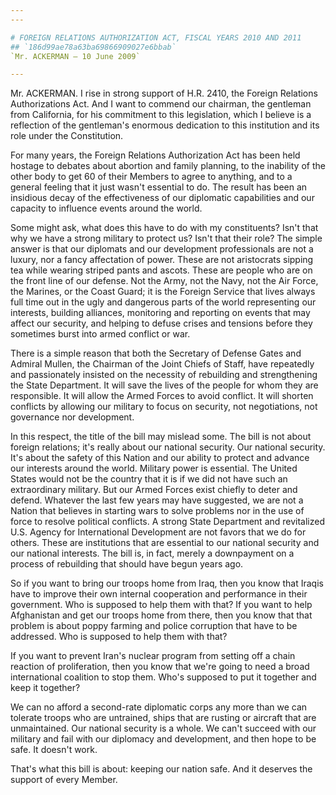 ```yaml
---
---

# FOREIGN RELATIONS AUTHORIZATION ACT, FISCAL YEARS 2010 AND 2011
## `186d99ae78a63ba69866909027e6bbab`
`Mr. ACKERMAN — 10 June 2009`

---
```



Mr. ACKERMAN. I rise in strong support of H.R. 2410, the Foreign 
Relations Authorizations Act. And I want to commend our chairman, the 
gentleman from California, for his commitment to this legislation, 
which I believe is a reflection of the gentleman's enormous dedication 
to this institution and its role under the Constitution.

For many years, the Foreign Relations Authorization Act has been held 
hostage to debates about abortion and family planning, to the inability 
of the other body to get 60 of their Members to agree to anything, and 
to a general feeling that it just wasn't essential to do. The result 
has been an insidious decay of the effectiveness of our diplomatic 
capabilities and our capacity to influence events around the world.

Some might ask, what does this have to do with my constituents? Isn't 
that why we have a strong military to protect us? Isn't that their 
role? The simple answer is that our diplomats and our development 
professionals are not a luxury, nor a fancy affectation of power. These 
are not aristocrats sipping tea while wearing striped pants and ascots. 
These are people who are on the front line of our defense. Not the 
Army, not the Navy, not the Air Force, the Marines, or the Coast Guard; 
it is the Foreign Service that lives always full time out in the ugly 
and dangerous parts of the world representing our interests, building 
alliances, monitoring and reporting on events that may affect our 
security, and helping to defuse crises and tensions before they 
sometimes burst into armed conflict or war.



There is a simple reason that both the Secretary of Defense Gates and 
Admiral Mullen, the Chairman of the Joint Chiefs of Staff, have 
repeatedly and passionately insisted on the necessity of rebuilding and 
strengthening the State Department. It will save the lives of the 
people for whom they are responsible. It will allow the Armed Forces to 
avoid conflict. It will shorten conflicts by allowing our military to 
focus on security, not negotiations, not governance nor development.

In this respect, the title of the bill may mislead some. The bill is 
not about foreign relations; it's really about our national security. 
Our national security. It's about the safety of this Nation and our 
ability to protect and advance our interests around the world. Military 
power is essential. The United States would not be the country that it 
is if we did not have such an extraordinary military. But our Armed 
Forces exist chiefly to deter and defend. Whatever the last few years 
may have suggested, we are not a Nation that believes in starting wars 
to solve problems nor in the use of force to resolve political 
conflicts. A strong State Department and revitalized U.S. Agency for 
International Development are not favors that we do for others. These 
are institutions that are essential to our national security and our 
national interests. The bill is, in fact, merely a downpayment on a 
process of rebuilding that should have begun years ago.

So if you want to bring our troops home from Iraq, then you know that 
Iraqis have to improve their own internal cooperation and performance 
in their government. Who is supposed to help them with that? If you 
want to help Afghanistan and get our troops home from there, then you 
know that that problem is about poppy farming and police corruption 
that have to be addressed. Who is supposed to help them with that?

If you want to prevent Iran's nuclear program from setting off a 
chain reaction of proliferation, then you know that we're going to need 
a broad international coalition to stop them. Who's supposed to put it 
together and keep it together?

We can no afford a second-rate diplomatic corps any more than we can 
tolerate troops who are untrained, ships that are rusting or aircraft 
that are unmaintained. Our national security is a whole. We can't 
succeed with our military and fail with our diplomacy and development, 
and then hope to be safe. It doesn't work.

That's what this bill is about: keeping our nation safe. And it 
deserves the support of every Member.
